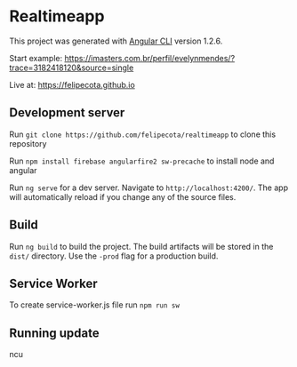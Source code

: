 # Realtimeapp

This project was generated with [Angular CLI](https://github.com/angular/angular-cli) version 1.2.6.

Start example: https://imasters.com.br/perfil/evelynmendes/?trace=3182418120&source=single

Live at: https://felipecota.github.io

## Development server

Run `git clone https://github.com/felipecota/realtimeapp` to clone this repository

Run `npm install firebase angularfire2 sw-precache` to install node and angular

Run `ng serve` for a dev server. Navigate to `http://localhost:4200/`. The app will automatically reload if you change any of the source files.

## Build

Run `ng build` to build the project. The build artifacts will be stored in the `dist/` directory. Use the `-prod` flag for a production build.

## Service Worker

To create service-worker.js file run `npm run sw`

## Running update

ncu
